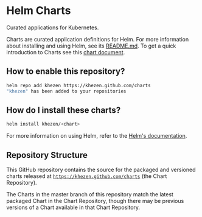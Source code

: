 # Helm Charts

Curated applications for Kubernetes.

Charts are curated application definitions for Helm. For more information about installing and using Helm, see its
[README.md](https://github.com/helm/helm/tree/master/README.md). To get a quick introduction to Charts see this [chart document](https://github.com/helm/helm/blob/master/docs/charts.md).

## How to enable this repository?

```sh
helm repo add khezen https://khezen.github.com/charts
"khezen" has been added to your repositories
```

## How do I install these charts?

```sh
helm install khezen/<chart>
```
For more information on using Helm, refer to the [Helm's documentation](https://github.com/kubernetes/helm#docs).

## Repository Structure

This GitHub repository contains the source for the packaged and versioned charts released at [`https://khezen.github.com/charts`](https://github.com/khezen/charts/tree/master/docs) (the Chart Repository).

The Charts in the master branch of this repository match the latest packaged Chart in the Chart Repository, though there may be previous versions of a Chart available in that Chart Repository.
